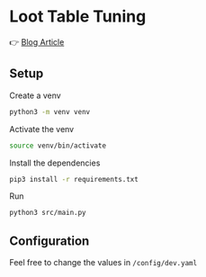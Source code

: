 # Loot Table Tuning

👉 [Blog Article](https://antoineprdhmm.github.io/blog/calibrating-loot-table-genetic-algorithm/)

## Setup

Create a venv
```sh
python3 -m venv venv
```

Activate the venv
```sh
source venv/bin/activate
```

Install the dependencies
```sh
pip3 install -r requirements.txt
```

Run
```sh
python3 src/main.py
```

## Configuration

Feel free to change the values in `/config/dev.yaml` 
